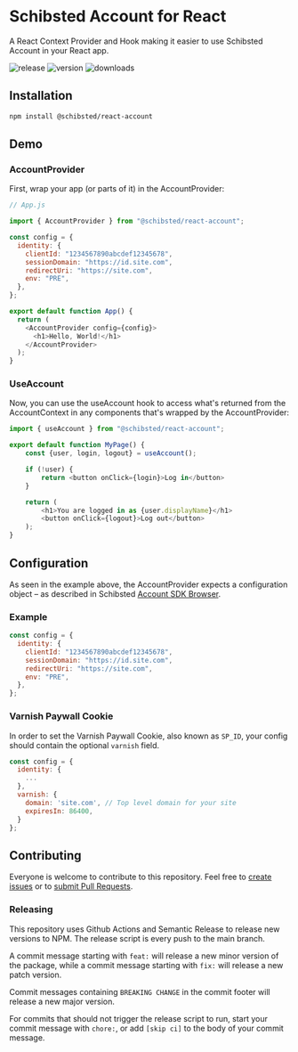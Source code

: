 # Schibsted Account for React

A React Context Provider and Hook making it easier to use Schibsted Account in your React app.

![release](https://github.com/schibsted/react-account/workflows/release/badge.svg)
![version](https://badgen.net/npm/v/@schibsted/react-account)
![downloads](https://badgen.net/npm/dw/@schibsted/react-account)

## Installation

```bash
npm install @schibsted/react-account
```

## Demo

### AccountProvider

First, wrap your app (or parts of it) in the AccountProvider:

```js
// App.js

import { AccountProvider } from "@schibsted/react-account";

const config = {
  identity: {
    clientId: "1234567890abcdef12345678",
    sessionDomain: "https://id.site.com",
    redirectUri: "https://site.com",
    env: "PRE",
  },
};

export default function App() {
  return (
    <AccountProvider config={config}>
      <h1>Hello, World!</h1>
    </AccountProvider>
  );
}
```

### UseAccount

Now, you can use the useAccount hook to access what's returned from the AccountContext in any components that's wrapped by the AccountProvider:

```js
import { useAccount } from "@schibsted/react-account";

export default function MyPage() {
    const {user, login, logout} = useAccount();

    if (!user) {
        return <button onClick={login}>Log in</button>
    }

    return (
        <h1>You are logged in as {user.displayName}</h1>
        <button onClick={logout}>Log out</button>
    );
}
```

## Configuration

As seen in the example above, the AccountProvider expects a configuration object – as described in Schibsted [Account SDK Browser](https://github.com/schibsted/account-sdk-browser#identity).

### Example

```js
const config = {
  identity: {
    clientId: "1234567890abcdef12345678",
    sessionDomain: "https://id.site.com",
    redirectUri: "https://site.com",
    env: "PRE",
  },
};
```

### Varnish Paywall Cookie

In order to set the Varnish Paywall Cookie, also known as `SP_ID`, your config should contain the optional `varnish` field.

```js
const config = {
  identity: {
    ...
  },
  varnish: {
    domain: 'site.com', // Top level domain for your site
    expiresIn: 86400,
  }
};
```

## Contributing

Everyone is welcome to contribute to this repository. Feel free to [create issues](https://github.com/schibsted/react-account/issues) or to [submit Pull Requests](https://github.com/schibsted/react-account/pulls).

### Releasing

This repository uses Github Actions and Semantic Release to release new versions to NPM. The release script is every push to the main branch.

A commit message starting with `feat:` will release a new minor version of the package, while a commit message starting with `fix:` will release a new patch version.

Commit messages containing `BREAKING CHANGE` in the commit footer will release a new major version.

For commits that should not trigger the release script to run, start your commit message with `chore:`, or add `[skip ci]` to the body of your commit message.
